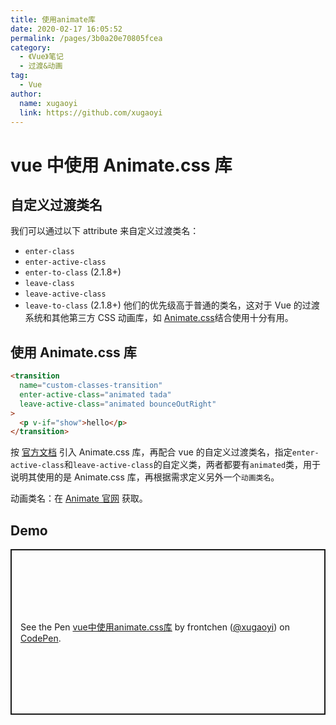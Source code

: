 ```yaml
---
title: 使用animate库
date: 2020-02-17 16:05:52
permalink: /pages/3b0a20e70805fcea
category:
  - 《Vue》笔记
  - 过渡&动画
tag:
  - Vue
author:
  name: xugaoyi
  link: https://github.com/xugaoyi
---
```


# vue 中使用 Animate.css 库

## 自定义过渡类名

我们可以通过以下 attribute 来自定义过渡类名：

- `enter-class`
- `enter-active-class`
- `enter-to-class` (2.1.8+)
- `leave-class`
- `leave-active-class`
- `leave-to-class` (2.1.8+)
  <!-- more -->
  他们的优先级高于普通的类名，这对于 Vue 的过渡系统和其他第三方 CSS 动画库，如 [Animate.css](https://daneden.github.io/animate.css/)结合使用十分有用。

## 使用 Animate.css 库

```html
<transition
  name="custom-classes-transition"
  enter-active-class="animated tada"
  leave-active-class="animated bounceOutRight"
>
  <p v-if="show">hello</p>
</transition>
```

按 [官方文档](https://github.com/daneden/animate.css) 引入 Animate.css 库，再配合 vue 的自定义过渡类名，指定`enter-active-class`和`leave-active-class`的自定义类，两者都要有`animated`类，用于说明其使用的是 Animate.css 库，再根据需求定义另外一个`动画类名`。

动画类名：在 [Animate 官网](https://daneden.github.io/animate.css/) 获取。

## Demo

<p class="codepen" data-height="265" data-theme-id="light" data-default-tab="html,result" data-user="xugaoyi" data-slug-hash="JjdXBmy" style="height: 265px; box-sizing: border-box; display: flex; align-items: center; justify-content: center; border: 2px solid; margin: 1em 0; padding: 1em;" data-pen-title="vue中使用animate.css库">
  <span>See the Pen <a href="https://codepen.io/xugaoyi/pen/JjdXBmy">
  vue中使用animate.css库</a> by frontchen (<a href="https://codepen.io/xugaoyi">@xugaoyi</a>)
  on <a href="https://codepen.io">CodePen</a>.</span>
</p>
<script async src="https://static.codepen.io/assets/embed/ei.js"></script>
